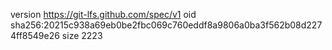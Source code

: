 version https://git-lfs.github.com/spec/v1
oid sha256:20215c938a69eb0be2fbc069c760eddf8a9806a0ba3f562b08d2274ff8549e26
size 2223
